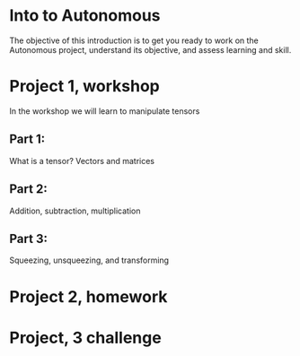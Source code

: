 # Into to Autonomous
The objective of this introduction is to get you ready to work on the Autonomous project, understand its objective, and assess learning and skill.

# Project 1, workshop
In the workshop we will learn to manipulate tensors

## Part 1:
What is a tensor? Vectors and matrices

## Part 2:
Addition, subtraction, multiplication

## Part 3:
Squeezing, unsqueezing, and transforming

# Project 2, homework

# Project, 3 challenge
